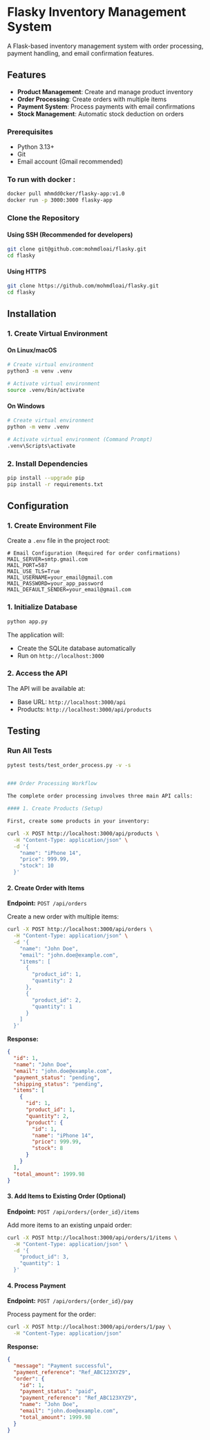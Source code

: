 # Flasky Inventory Management System

A Flask-based inventory management system with order processing, payment handling, and email confirmation features.

## Features

- **Product Management**: Create and manage product inventory
- **Order Processing**: Create orders with multiple items
- **Payment System**: Process payments with email confirmations
- **Stock Management**: Automatic stock deduction on orders

### Prerequisites

- Python 3.13+
- Git
- Email account (Gmail recommended)
### To run with docker :

```bash
docker pull mhmdd0cker/flasky-app:v1.0
docker run -p 3000:3000 flasky-app

```
### Clone the Repository

#### Using SSH (Recommended for developers)

```bash
git clone git@github.com:mohmdloai/flasky.git
cd flasky
```

#### Using HTTPS

```bash
git clone https://github.com/mohmdloai/flasky.git
cd flasky
```

## Installation

### 1. Create Virtual Environment

#### On Linux/macOS

```bash
# Create virtual environment
python3 -m venv .venv

# Activate virtual environment
source .venv/bin/activate
```

#### On Windows

```bash
# Create virtual environment
python -m venv .venv

# Activate virtual environment (Command Prompt)
.venv\Scripts\activate
```


### 2. Install Dependencies

```bash
pip install --upgrade pip
pip install -r requirements.txt
```


## Configuration

### 1. Create Environment File

Create a `.env` file in the project root:

```env
# Email Configuration (Required for order confirmations)
MAIL_SERVER=smtp.gmail.com
MAIL_PORT=587
MAIL_USE_TLS=True
MAIL_USERNAME=your_email@gmail.com
MAIL_PASSWORD=your_app_password
MAIL_DEFAULT_SENDER=your_email@gmail.com
```

### 1. Initialize Database

```bash
python app.py
```

The application will:

- Create the SQLite database automatically
- Run on `http://localhost:3000`

### 2. Access the API

The API will be available at:

- Base URL: `http://localhost:3000/api`
- Products: `http://localhost:3000/api/products`

## Testing

### Run All Tests

```bash
pytest tests/test_order_process.py -v -s


### Order Processing Workflow

The complete order processing involves three main API calls:

#### 1. Create Products (Setup)

First, create some products in your inventory:
```

```bash
curl -X POST http://localhost:3000/api/products \
  -H "Content-Type: application/json" \
  -d '{
    "name": "iPhone 14",
    "price": 999.99,
    "stock": 10
  }'
```

#### 2. Create Order with Items

**Endpoint:** `POST /api/orders`

Create a new order with multiple items:

```bash
curl -X POST http://localhost:3000/api/orders \
  -H "Content-Type: application/json" \
  -d '{
    "name": "John Doe",
    "email": "john.doe@example.com",
    "items": [
      {
        "product_id": 1,
        "quantity": 2
      },
      {
        "product_id": 2,
        "quantity": 1
      }
    ]
  }'
```

**Response:**

```json
{
  "id": 1,
  "name": "John Doe",
  "email": "john.doe@example.com",
  "payment_status": "pending",
  "shipping_status": "pending",
  "items": [
    {
      "id": 1,
      "product_id": 1,
      "quantity": 2,
      "product": {
        "id": 1,
        "name": "iPhone 14",
        "price": 999.99,
        "stock": 8
      }
    }
  ],
  "total_amount": 1999.98
}
```

#### 3. Add Items to Existing Order (Optional)

**Endpoint:** `POST /api/orders/{order_id}/items`

Add more items to an existing unpaid order:

```bash
curl -X POST http://localhost:3000/api/orders/1/items \
  -H "Content-Type: application/json" \
  -d '{
    "product_id": 3,
    "quantity": 1
  }'
```

#### 4. Process Payment

**Endpoint:** `POST /api/orders/{order_id}/pay`

Process payment for the order:

```bash
curl -X POST http://localhost:3000/api/orders/1/pay \
  -H "Content-Type: application/json"
```

**Response:**

```json
{
  "message": "Payment successful",
  "payment_reference": "Ref_ABC123XYZ9",
  "order": {
    "id": 1,
    "payment_status": "paid",
    "payment_reference": "Ref_ABC123XYZ9",
    "name": "John Doe",
    "email": "john.doe@example.com",
    "total_amount": 1999.98
  }
}
```
